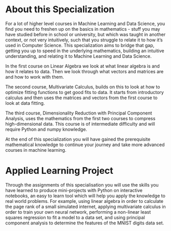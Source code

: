 # About this Specialization


For a lot of higher level courses in Machine Learning and Data Science, you find you need to freshen up on the basics in mathematics - stuff you may have studied before in school or university, but which was taught in another context, or not very intuitively, such that you struggle to relate it to how it’s used in Computer Science. This specialization aims to bridge that gap, getting you up to speed in the underlying mathematics, building an intuitive understanding, and relating it to Machine Learning and Data Science.


In the first course on Linear Algebra we look at what linear algebra is and how it relates to data. Then we look through what vectors and matrices are and how to work with them.

The second course, Multivariate Calculus, builds on this to look at how to optimize fitting functions to get good fits to data. It starts from introductory calculus and then uses the matrices and vectors from the first course to look at data fitting.

The third course, Dimensionality Reduction with Principal Component Analysis, uses the mathematics from the first two courses to compress high-dimensional data. This course is of intermediate difficulty and will require Python and numpy knowledge.

At the end of this specialization you will have gained the prerequisite mathematical knowledge to continue your journey and take more advanced courses in machine learning.

# Applied Learning Project
Through the assignments of this specialisation you will use the skills you have learned to produce mini-projects with Python on interactive notebooks, an easy to learn tool which will help you apply the knowledge to real world problems. For example, using linear algebra in order to calculate the page rank of a small simulated internet, applying multivariate calculus in order to train your own neural network, performing a non-linear least squares regression to fit a model to a data set, and using principal component analysis to determine the features of the MNIST digits data set.
